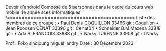 Devoir d'android Composé de 5 personnes dans le cadre du cours web mobile 4e année sces informatiques 
/============================================
Liste des membres de ce groupe :
•	Paul Denis      COQUILLON 	33466      git : Coquillon
•	Jean Roodsen    CENAT		    33390      git : Cenat04
•	Schneider B.M	  Maxena		  33818      git : 
•	Ada B.		      FRANCOIS		33888      git : 
•	Narky		        TURENNE		  33908      git : TNarky

Prof	 : Foko sindjoung miguel landry
Date	 : 30 Décembre  2023
